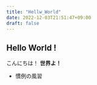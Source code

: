 ```yaml
---
title: "Hellw_World"
date: 2022-12-03T21:51:47+09:00
draft: false
---
```


## Hello World !

こんにちは！  **世界よ！**

<!--more-->

- 慣例の風習